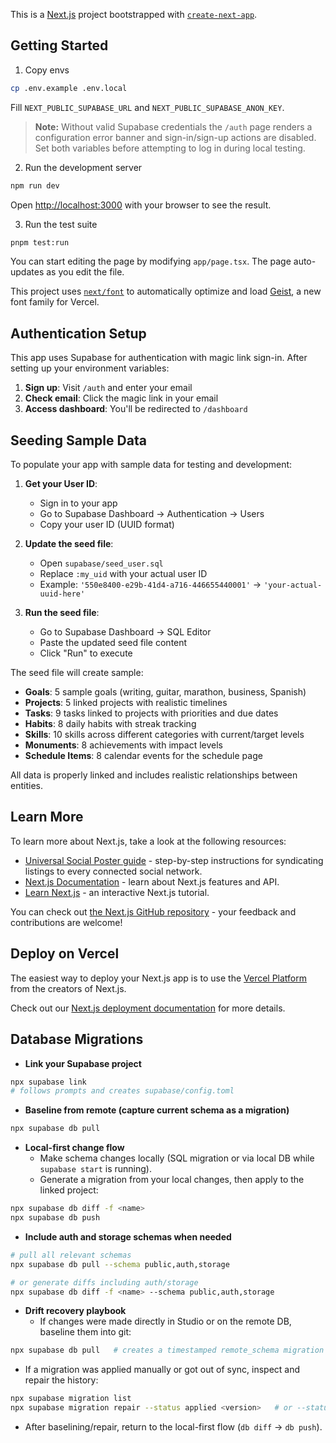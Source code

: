 This is a [Next.js](https://nextjs.org) project bootstrapped with [`create-next-app`](https://nextjs.org/docs/app/api-reference/cli/create-next-app).

## Getting Started

1) Copy envs

```bash
cp .env.example .env.local
```

Fill `NEXT_PUBLIC_SUPABASE_URL` and `NEXT_PUBLIC_SUPABASE_ANON_KEY`.

> **Note:** Without valid Supabase credentials the `/auth` page renders a
> configuration error banner and sign-in/sign-up actions are disabled. Set
> both variables before attempting to log in during local testing.

2) Run the development server

```bash
npm run dev
```

Open [http://localhost:3000](http://localhost:3000) with your browser to see the result.

3) Run the test suite

```bash
pnpm test:run
```

You can start editing the page by modifying `app/page.tsx`. The page auto-updates as you edit the file.

This project uses [`next/font`](https://nextjs.org/docs/app/building-your-application/optimizing/fonts) to automatically optimize and load [Geist](https://vercel.com/font), a new font family for Vercel.

## Authentication Setup

This app uses Supabase for authentication with magic link sign-in. After setting up your environment variables:

1. **Sign up**: Visit `/auth` and enter your email
2. **Check email**: Click the magic link in your email
3. **Access dashboard**: You'll be redirected to `/dashboard`

## Seeding Sample Data

To populate your app with sample data for testing and development:

1. **Get your User ID**:
   - Sign in to your app
   - Go to Supabase Dashboard → Authentication → Users
   - Copy your user ID (UUID format)

2. **Update the seed file**:
   - Open `supabase/seed_user.sql`
   - Replace `:my_uid` with your actual user ID
   - Example: `'550e8400-e29b-41d4-a716-446655440001'` → `'your-actual-uuid-here'`

3. **Run the seed file**:
   - Go to Supabase Dashboard → SQL Editor
   - Paste the updated seed file content
   - Click "Run" to execute

The seed file will create sample:
- **Goals**: 5 sample goals (writing, guitar, marathon, business, Spanish)
- **Projects**: 5 linked projects with realistic timelines
- **Tasks**: 9 tasks linked to projects with priorities and due dates
- **Habits**: 8 daily habits with streak tracking
- **Skills**: 10 skills across different categories with current/target levels
- **Monuments**: 8 achievements with impact levels
- **Schedule Items**: 8 calendar events for the schedule page

All data is properly linked and includes realistic relationships between entities.

## Learn More

To learn more about Next.js, take a look at the following resources:

- [Universal Social Poster guide](docs/universal-poster.md) - step-by-step instructions for syndicating listings to every connected social network.
- [Next.js Documentation](https://nextjs.org/docs) - learn about Next.js features and API.
- [Learn Next.js](https://nextjs.org/learn) - an interactive Next.js tutorial.

You can check out [the Next.js GitHub repository](https://github.com/vercel/next.js) - your feedback and contributions are welcome!

## Deploy on Vercel

The easiest way to deploy your Next.js app is to use the [Vercel Platform](https://vercel.com/new?utm_medium=default-template&filter=next.js&utm_source=create-next-app&utm_campaign=create-next-app-readme) from the creators of Next.js.

Check out our [Next.js deployment documentation](https://nextjs.org/docs/app/building-your-application/deploying) for more details.

## Database Migrations

- **Link your Supabase project**

```bash
npx supabase link
# follows prompts and creates supabase/config.toml
```

- **Baseline from remote (capture current schema as a migration)**

```bash
npx supabase db pull
```

- **Local-first change flow**
  - Make schema changes locally (SQL migration or via local DB while `supabase start` is running).
  - Generate a migration from your local changes, then apply to the linked project:

```bash
npx supabase db diff -f <name>
npx supabase db push
```

- **Include auth and storage schemas when needed**

```bash
# pull all relevant schemas
npx supabase db pull --schema public,auth,storage

# or generate diffs including auth/storage
npx supabase db diff -f <name> --schema public,auth,storage
```

- **Drift recovery playbook**
  - If changes were made directly in Studio or on the remote DB, baseline them into git:

```bash
npx supabase db pull   # creates a timestamped remote_schema migration
```

  - If a migration was applied manually or got out of sync, inspect and repair the history:

```bash
npx supabase migration list
npx supabase migration repair --status applied <version>   # or --status reverted
```

  - After baselining/repair, return to the local-first flow (`db diff` → `db push`).
